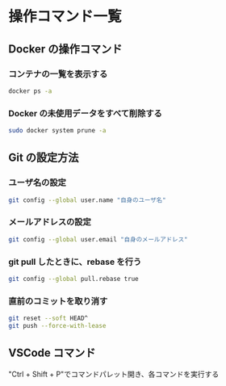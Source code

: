 # 操作コマンド一覧

## Docker の操作コマンド

### コンテナの一覧を表示する

```sh
docker ps -a
```

### Docker の未使用データをすべて削除する

```sh
sudo docker system prune -a
```

## Git の設定方法

### ユーザ名の設定

```sh
git config --global user.name "自身のユーザ名"
```

### メールアドレスの設定

```sh
git config --global user.email "自身のメールアドレス"
```

### git pull したときに、rebase を行う

```sh
git config --global pull.rebase true
```

### 直前のコミットを取り消す

```sh
git reset --soft HEAD^
git push --force-with-lease
```

## VSCode コマンド

"Ctrl + Shift + P"でコマンドパレット開き、各コマンドを実行する
